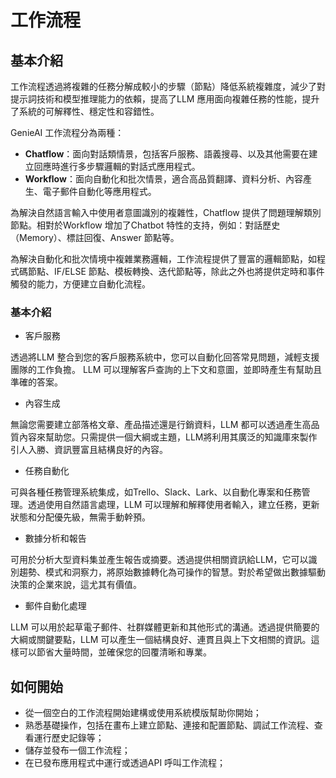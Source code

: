 # 工作流程
## 基本介紹
工作流程透過將複雜的任務分解成較小的步驟（節點）降低系統複雜度，減少了對提示詞技術和模型推理能力的依賴，提高了LLM 應用面向複雜任務的性能，提升了系統的可解釋性、穩定性和容錯性。

GenieAI 工作流程分為兩種：
- **Chatflow**：面向對話類情景，包括客戶服務、語義搜尋、以及其他需要在建立回應時進行多步驟邏輯的對話式應用程式。
- **Workflow**：面向自動化和批次情景，適合高品質翻譯、資料分析、內容產生、電子郵件自動化等應用程式。

為解決自然語言輸入中使用者意圖識別的複雜性，Chatflow 提供了問題理解類別節點。相對於Workflow 增加了Chatbot 特性的支持，例如：對話歷史（Memory）、標註回復、Answer 節點等。

為解決自動化和批次情境中複雜業務邏輯，工作流程提供了豐富的邏輯節點，如程式碼節點、IF/ELSE 節點、模板轉換、迭代節點等，除此之外也將提供定時和事件觸發的能力，方便建立自動化流程。
### 基本介紹
- 客戶服務

透過將LLM 整合到您的客戶服務系統中，您可以自動化回答常見問題，減輕支援團隊的工作負擔。 LLM 可以理解客戶查詢的上下文和意圖，並即時產生有幫助且準確的答案。
- 內容生成

無論您需要建立部落格文章、產品描述還是行銷資料，LLM 都可以透過產生高品質內容來幫助您。只需提供一個大綱或主題，LLM將利用其廣泛的知識庫來製作引人入勝、資訊豐富且結構良好的內容。
- 任務自動化

可與各種任務管理系統集成，如Trello、Slack、Lark、以自動化專案和任務管理。透過使用自然語言處理，LLM 可以理解和解釋使用者輸入，建立任務，更新狀態和分配優先級，無需手動幹預。
- 數據分析和報告

可用於分析大型資料集並產生報告或摘要。透過提供相關資訊給LLM，它可以識別趨勢、模式和洞察力，將原始數據轉化為可操作的智慧。對於希望做出數據驅動決策的企業來說，這尤其有價值。
- 郵件自動化處理

LLM 可以用於起草電子郵件、社群媒體更新和其他形式的溝通。透過提供簡要的大綱或關鍵要點，LLM 可以產生一個結構良好、連貫且與上下文相關的資訊。這樣可以節省大量時間，並確保您的回覆清晰和專業。

## 如何開始
- 從一個空白的工作流程開始建構或使用系統模版幫助你開始；
- 熟悉基礎操作，包括在畫布上建立節點、連接和配置節點、調試工作流程、查看運行歷史記錄等；
- 儲存並發布一個工作流程；
- 在已發布應用程式中運行或透過API 呼叫工作流程；